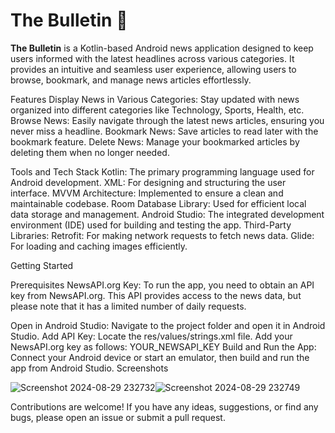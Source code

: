 <!DOCTYPE html>
<html lang="en">
<head>
    <meta charset="UTF-8">
    <meta name="viewport" content="width=device-width, initial-scale=1.0">
</head>
<body>
    <h1>The Bulletin 📰</h1>
    <p><strong>The Bulletin</strong> is a Kotlin-based Android news application designed to keep users informed with the latest headlines across various categories. It provides an intuitive and seamless user experience, allowing users to browse, bookmark, and manage news articles effortlessly.</p>

Features
Display News in Various Categories: Stay updated with news organized into different categories like Technology, Sports, Health, etc.
Browse News: Easily navigate through the latest news articles, ensuring you never miss a headline.
Bookmark News: Save articles to read later with the bookmark feature.
Delete News: Manage your bookmarked articles by deleting them when no longer needed.

Tools and Tech Stack
Kotlin: The primary programming language used for Android development.
XML: For designing and structuring the user interface.
MVVM Architecture: Implemented to ensure a clean and maintainable codebase.
Room Database Library: Used for efficient local data storage and management.
Android Studio: The integrated development environment (IDE) used for building and testing the app.
Third-Party Libraries:
Retrofit: For making network requests to fetch news data.
Glide: For loading and caching images efficiently.

Getting Started

Prerequisites
NewsAPI.org Key: To run the app, you need to obtain an API key from NewsAPI.org. This API provides access to the news data, but please note that it has a limited number of daily requests.

Open in Android Studio: Navigate to the project folder and open it in Android Studio.
Add API Key:
Locate the res/values/strings.xml file.
Add your NewsAPI.org key as follows:
<string name="api_key">YOUR_NEWSAPI_KEY</string>
Build and Run the App: Connect your Android device or start an emulator, then build and run the app from Android Studio.
Screenshots


![Screenshot 2024-08-29 232732](https://github.com/user-attachments/assets/953cf540-cd2a-4bb0-a69f-d8f0ae94141e)![Screenshot 2024-08-29 232749](https://github.com/user-attachments/assets/059a9fb5-156b-4ab0-b5d5-76fae7091717)



Contributions are welcome! If you have any ideas, suggestions, or find any bugs, please open an issue or submit a pull request.
</body>
</html>
